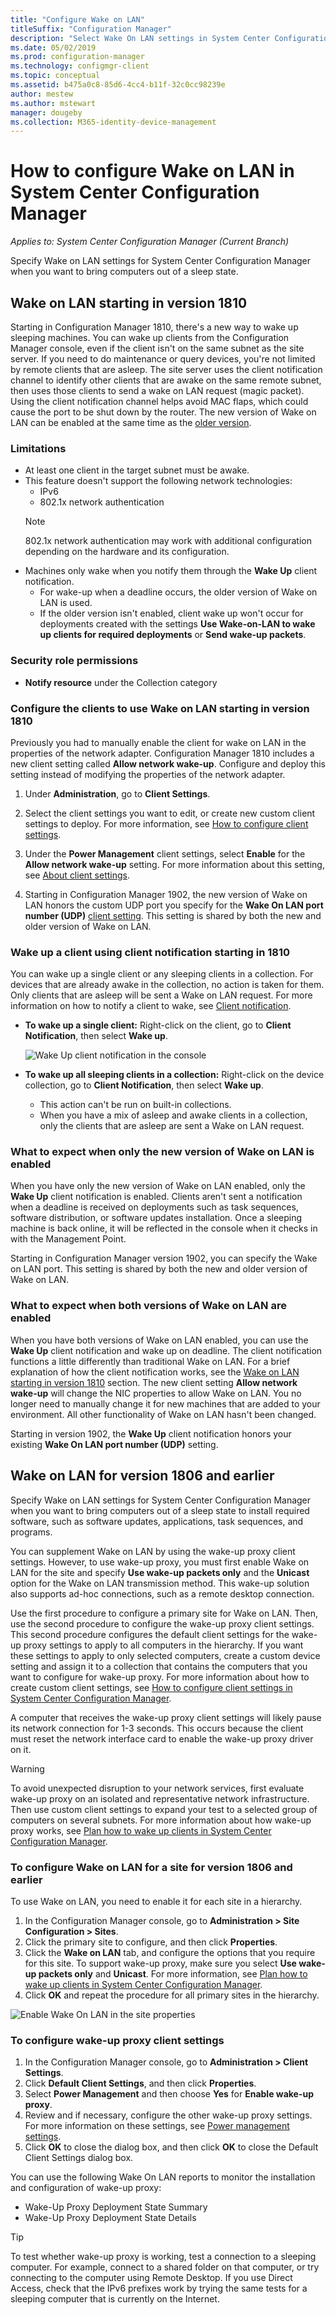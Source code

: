 ```yaml
---
title: "Configure Wake on LAN"
titleSuffix: "Configuration Manager"
description: "Select Wake On LAN settings in System Center Configuration Manager."
ms.date: 05/02/2019
ms.prod: configuration-manager
ms.technology: configmgr-client
ms.topic: conceptual
ms.assetid: b475a0c8-85d6-4cc4-b11f-32c0cc98239e
author: mestew
ms.author: mstewart
manager: dougeby
ms.collection: M365-identity-device-management
---
```

# How to configure Wake on LAN in System Center Configuration Manager

*Applies to: System Center Configuration Manager (Current Branch)*

Specify Wake on LAN settings for System Center Configuration Manager when you want to bring computers out of a sleep state.

## <a name="bkmk_wol-1810"></a> Wake on LAN starting in version 1810
<!--3607710-->
Starting in Configuration Manager 1810, there's a new way to wake up sleeping machines. You can wake up clients from the Configuration Manager console, even if the client isn't on the same subnet as the site server. If you need to do maintenance or query devices, you're not limited by remote clients that are asleep. The site server uses the client notification channel to identify other clients that are awake on the same remote subnet, then uses those clients to send a wake on LAN request (magic packet). Using the client notification channel helps avoid MAC flaps, which could cause the port to be shut down by the router. The new version of Wake on LAN can be enabled at the same time as the [older version](#bkmk_wol-previous).

### Limitations

- At least one client in the target subnet must be awake.
- This feature doesn't support the following network technologies:
   - IPv6
   - 802.1x network authentication
    >[!NOTE]
    > 802.1x network authentication may work with additional configuration depending on the hardware and its configuration.
- Machines only wake when you notify them through the **Wake Up** client notification.
    - For wake-up when a deadline occurs, the older version of Wake on LAN is used.
    -  If the older version isn't enabled, client wake up won't occur for deployments created with the settings **Use Wake-on-LAN to wake up clients for required deployments** or **Send wake-up packets**.  


### Security role permissions

- **Notify resource** under the Collection category

### Configure the clients to use Wake on LAN starting in version 1810

Previously you had to manually enable the client for wake on LAN in the properties of the network adapter. Configuration Manager 1810 includes a new client setting called **Allow network wake-up**. Configure and deploy this setting instead of modifying the properties of the network adapter.

1. Under **Administration**, go to **Client Settings**.
1. Select the client settings you want to edit, or create new custom client settings to deploy. For more information, see [How to configure client settings](/sccm/core/clients/deploy/configure-client-settings).
1. Under the **Power Management** client settings, select **Enable** for the **Allow network wake-up** setting. For more information about this setting, see [About client settings](/sccm/core/clients/deploy/about-client-settings#power-management).

4. Starting in Configuration Manager 1902, the new version of Wake on LAN honors the custom UDP port you specify for the **Wake On LAN port number (UDP)** [client setting](/sccm/core/clients/deploy/about-client-settings#power-management). This setting is shared by both the new and older version of Wake on LAN.
 
<!--3605925-->

### Wake up a client using client notification starting in 1810
 
You can wake up a single client or any sleeping clients in a collection. For devices that are already awake in the collection, no action is taken for them. Only clients that are asleep will be sent a Wake on LAN request. For more information on how to notify a client to wake, see [Client notification](/sccm/core/clients/manage/client-notification).

- **To wake up a single client:**
Right-click on the client, go to **Client Notification**, then select **Wake up**.

   ![Wake Up client notification in the console](media/wol-wake-up-client-notification.png)

- **To wake up all sleeping clients in a collection:** Right-click on the device collection, go to **Client Notification**, then select **Wake up**.
   - This action can't be run on built-in collections.
   - When you have a mix of asleep and awake clients in a collection, only the clients that are asleep are sent a Wake on LAN request.  

### What to expect when only the new version of Wake on LAN is enabled

When you have only the new version of Wake on LAN enabled, only the **Wake Up** client notification is enabled. Clients aren't sent a notification when a deadline is received on deployments such as task sequences, software distribution, or software updates installation. Once a sleeping machine is back online, it will be reflected in the console when it checks in with the Management Point.

Starting in Configuration Manager version 1902, you can specify the Wake on LAN port. This setting is shared by both the new and older version of Wake on LAN.

### What to expect when both versions of Wake on LAN are enabled

When you have both versions of Wake on LAN enabled, you can use the **Wake Up** client notification and wake up on deadline. The client notification functions a little differently than traditional Wake on LAN. For a brief explanation of how the client notification works, see the [Wake on LAN starting in version 1810](#bkmk_wol-1810) section. The new client setting **Allow network wake-up** will change the NIC properties to allow Wake on LAN. You no longer need to manually change it for new machines that are added to your environment. All other functionality of Wake on LAN hasn't been changed.

Starting in version 1902, the **Wake Up** client notification honors your existing **Wake On LAN port number (UDP)** setting.


## <a name="bkmk_wol-previous"></a>  Wake on LAN for version 1806 and earlier

Specify Wake on LAN settings for System Center Configuration Manager when you want to bring computers out of a sleep state to install required software, such as software updates, applications, task sequences, and programs.

You can supplement Wake on LAN by using the wake-up proxy client settings. However, to use wake-up proxy, you must first enable Wake on LAN for the site and specify **Use wake-up packets only** and the **Unicast** option for the Wake on LAN transmission method. This wake-up solution also supports ad-hoc connections, such as a remote desktop connection.

Use the first procedure to configure a primary site for Wake on LAN. Then, use the second procedure to configure the wake-up proxy client settings. This second procedure configures the default client settings for the wake-up proxy settings to apply to all computers in the hierarchy. If you want these settings to apply to only selected computers, create a custom device setting and assign it to a collection that contains the computers that you want to configure for wake-up proxy. For more information about how to create custom client settings, see [How to configure client settings in System Center Configuration Manager](../../../core/clients/deploy/configure-client-settings.md).

A computer that receives the wake-up proxy client settings will likely pause its network connection for 1-3 seconds. This occurs because the client must reset the network interface card to enable the wake-up proxy driver on it.

> [!WARNING]
> To avoid unexpected disruption to your network services, first evaluate wake-up proxy on an isolated and representative network infrastructure. Then use custom client settings to expand your test to a selected group of computers on several subnets. For more information about how wake-up proxy works, see [Plan how to wake up clients in System Center Configuration Manager](../../../core/clients/deploy/plan/plan-wake-up-clients.md).


### To configure Wake on LAN for a site for version 1806 and earlier

 To use Wake on LAN, you need to enable it for each site in a hierarchy.

1. In the Configuration Manager console, go to **Administration > Site Configuration > Sites**.
2. Click the primary site to configure, and then click **Properties**.
3. Click the **Wake on LAN** tab, and configure the options that you require for this site. To support wake-up proxy, make sure you select **Use wake-up packets only** and **Unicast**. For more information, see [Plan how to wake up clients in System Center Configuration Manager](../../../core/clients/deploy/plan/plan-wake-up-clients.md).
4. Click **OK** and repeat the procedure for all primary sites in the hierarchy.

![Enable Wake On LAN in the site properties](media/wol-site-properties.png)

### To configure wake-up proxy client settings

1. In the Configuration Manager console, go to **Administration > Client Settings**.
2. Click **Default Client Settings**, and then click **Properties**.
3. Select **Power Management** and then choose **Yes** for **Enable wake-up proxy**.
4. Review and if necessary, configure the other wake-up proxy settings. For more information on these settings, see [Power management settings](../../../core/clients/deploy/about-client-settings.md#power-management).
5. Click **OK** to close the dialog box, and then click **OK** to close the Default Client Settings dialog box.

You can use the following Wake On LAN reports to monitor the installation and configuration of wake-up proxy:

- Wake-Up Proxy Deployment State Summary
- Wake-Up Proxy Deployment State Details

> [!TIP]
> To test whether wake-up proxy is working, test a connection to a sleeping computer. For example, connect to a shared folder on that computer, or try connecting to the computer using Remote Desktop. If you use Direct Access, check that the IPv6 prefixes work by trying the same tests for a sleeping computer that is currently on the Internet.
